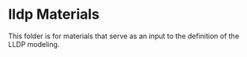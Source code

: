 # lldp Materials

This folder is for materials that serve as an input to the definition of the LLDP modeling.

